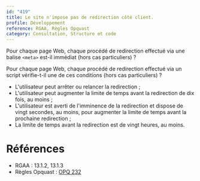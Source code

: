 ```yaml
---
id: "419"
title: Le site n'impose pas de redirection côté client.
profile: Développement
reference: RGAA, Règles Opquast
category: Consultation, Structure et code
---
```


Pour chaque page Web, chaque procédé de redirection effectué via une balise `<meta>` est-il immédiat (hors cas particuliers) ?

Pour chaque page Web, chaque procédé de redirection effectué via un script vérifie-t-il une de ces conditions (hors cas particuliers) ?
* L'utilisateur peut arrêter ou relancer la redirection ;
* L'utilisateur peut augmenter la limite de temps avant la redirection de dix fois, au moins ;
* L'utilisateur est averti de l'imminence de la redirection et dispose de vingt secondes, au moins, pour augmenter la limite de temps avant la prochaine redirection ;
* La limite de temps avant la redirection est de vingt heures, au moins.

# Références

*   RGAA : 13.1.2, 13.1.3
*   Règles Opquast : [OPQ 232](https://checklists.opquast.com/fr/assurance-qualite-web/le-site-nimpose-pas-de-redirection-ou-de-rafraichissement-automatique-cote-client)
